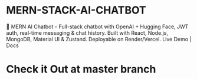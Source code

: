 # MERN-STACK-AI-CHATBOT
🤖 MERN AI Chatbot – Full-stack chatbot with OpenAI + Hugging Face, JWT auth, real-time messaging &amp; chat history. Built with React, Node.js, MongoDB, Material UI &amp; Zustand. Deployable on Render/Vercel. Live Demo | Docs
# Check it Out at master branch
